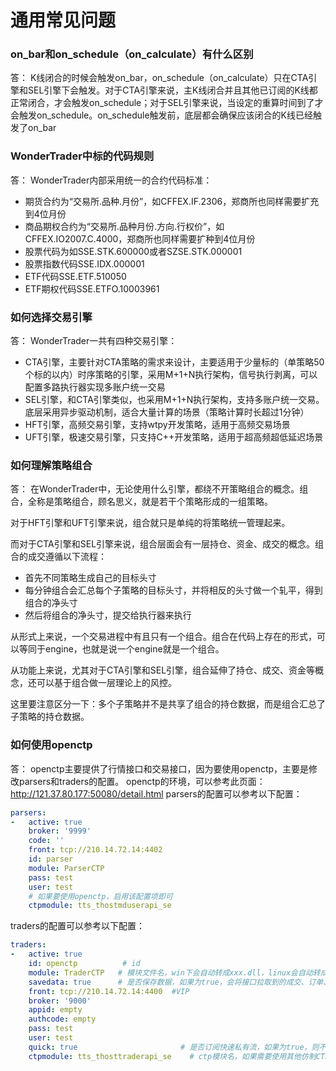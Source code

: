 # 通用常见问题


### on_bar和on_schedule（on_calculate）有什么区别
答：
K线闭合的时候会触发on_bar，on_schedule（on_calculate）只在CTA引擎和SEL引擎下会触发。对于CTA引擎来说，主K线闭合并且其他已订阅的K线都正常闭合，才会触发on_schedule；对于SEL引擎来说，当设定的重算时间到了才会触发on_schedule。on_schedule触发前，底层都会确保应该闭合的K线已经触发了on_bar

### WonderTrader中标的代码规则
答：
WonderTrader内部采用统一的合约代码标准：
* 期货合约为“交易所.品种.月份”，如CFFEX.IF.2306，郑商所也同样需要扩充到4位月份
* 商品期权合约为“交易所.品种月份.方向.行权价”，如CFFEX.IO2007.C.4000，郑商所也同样需要扩种到4位月份
* 股票代码为如SSE.STK.600000或者SZSE.STK.000001
* 股票指数代码SSE.IDX.000001
* ETF代码SSE.ETF.510050
* ETF期权代码SSE.ETFO.10003961

### 如何选择交易引擎
答：
WonderTrader一共有四种交易引擎：
* CTA引擎，主要针对CTA策略的需求来设计，主要适用于少量标的（单策略50个标的以内）时序策略的引擎，采用M+1+N执行架构，信号执行剥离，可以配置多路执行器实现多账户统一交易
* SEL引擎，和CTA引擎类似，也采用M+1+N执行架构，支持多账户统一交易。底层采用异步驱动机制，适合大量计算的场景（策略计算时长超过1分钟）
* HFT引擎，高频交易引擎，支持wtpy开发策略，适用于高频交易场景
* UFT引擎，极速交易引擎，只支持C++开发策略，适用于超高频超低延迟场景

### 如何理解策略组合
答：
在WonderTrader中，无论使用什么引擎，都绕不开策略组合的概念。组合，全称是策略组合，顾名思义，就是若干个策略形成的一组策略。

对于HFT引擎和UFT引擎来说，组合就只是单纯的将策略统一管理起来。

而对于CTA引擎和SEL引擎来说，组合层面会有一层持仓、资金、成交的概念。组合的成交遵循以下流程：
* 首先不同策略生成自己的目标头寸
* 每分钟组合会汇总每个子策略的目标头寸，并将相反的头寸做一个轧平，得到组合的净头寸
* 然后将组合的净头寸，提交给执行器来执行

从形式上来说，一个交易进程中有且只有一个组合。组合在代码上存在的形式，可以等同于engine，也就是说一个engine就是一个组合。

从功能上来说，尤其对于CTA引擎和SEL引擎，组合延伸了持仓、成交、资金等概念，还可以基于组合做一层理论上的风控。

这里要注意区分一下：多个子策略并不是共享了组合的持仓数据，而是组合汇总了子策略的持仓数据。


### 如何使用openctp
答：
openctp主要提供了行情接口和交易接口，因为要使用openctp，主要是修改parsers和traders的配置。
openctp的环境，可以参考此页面： <http://121.37.80.177:50080/detail.html>
parsers的配置可以参考以下配置：
```yaml
parsers:
-   active: true
    broker: '9999'
    code: ''
    front: tcp://210.14.72.14:4402
    id: parser
    module: ParserCTP
    pass: test
    user: test
    # 如果要使用openctp，启用该配置项即可
    ctpmodule: tts_thostmduserapi_se

```
traders的配置可以参考以下配置：
```yaml
traders:
-   active: true
    id: openctp          # id
    module: TraderCTP   # 模块文件名，win下会自动转成xxx.dll，linux会自动转成libxxx.so
    savedata: true      # 是否保存数据，如果为true，会将接口拉取到的成交、订单、资金和持仓都写到本地文件中
    front: tcp://210.14.72.14:4400  #VIP
    broker: '9000'
    appid: empty
    authcode: empty    
    pass: test
    user: test
    quick: true                       # 是否订阅快速私有流，如果为true，则不会接受上次之前的私有流，这个一定要为true！！！
    ctpmodule: tts_thosttraderapi_se    # ctp模块名，如果需要使用其他仿制CTP模块，使用该配置项直接将仿制的CTP模块传给TraderCTP即可
```